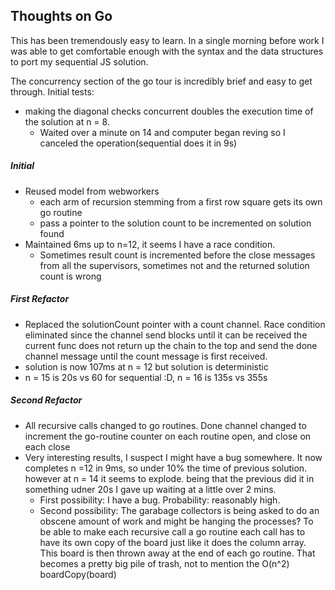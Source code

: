 ## Thoughts on Go

This has been tremendously easy to learn. In a single morning before work I was able to get comfortable enough with the syntax and the data structures to port my sequential JS solution.

The concurrency section of the go tour is incredibly brief and easy to get through. Initial tests:
* making the diagonal checks concurrent doubles the execution time of the solution at n = 8.
  * Waited over a minute on 14 and computer began reving so I canceled the operation(sequential does it in 9s)
##### Initial
* Reused model from webworkers
  * each arm of recursion stemming from a first row square gets its own go routine
  * pass a pointer to the solution count to be incremented on solution found
* Maintained 6ms up to n=12, it seems I have a race condition.
  * Sometimes result count is incremented before the close messages from all the supervisors, sometimes not and the returned solution count is wrong
##### First Refactor
* Replaced the solutionCount pointer with a count channel. Race condition eliminated since the channel send blocks until it can be received the current func does not return up the chain to the top and send the done channel message until the count message is first received.
* solution is now 107ms at n = 12 but solution is deterministic
* n = 15 is 20s vs 60 for sequential :D, n = 16 is 135s vs 355s
##### Second Refactor
* All recursive calls changed to go routines. Done channel changed to increment the go-routine counter on each routine open, and close on each close
* Very interesting results, I suspect I might have a bug somewhere. It now completes n =12 in 9ms, so under 10% the time of previous solution. however at n = 14 it seems to explode. being that the previous did it in something udner 20s I gave up waiting at a little over 2 mins.
  * First possibility: I have a bug. Probability: reasonably high.
  * Second possibility: The garabage collectors is being asked to do an obscene amount of work and might be hanging the processes? To be able to make each recursive call a go routine each call has to have its own copy of the board just like it does the column array. This board is then thrown away at the end of each go routine. That becomes a pretty big pile of trash, not to mention the O(n^2) boardCopy(board)
